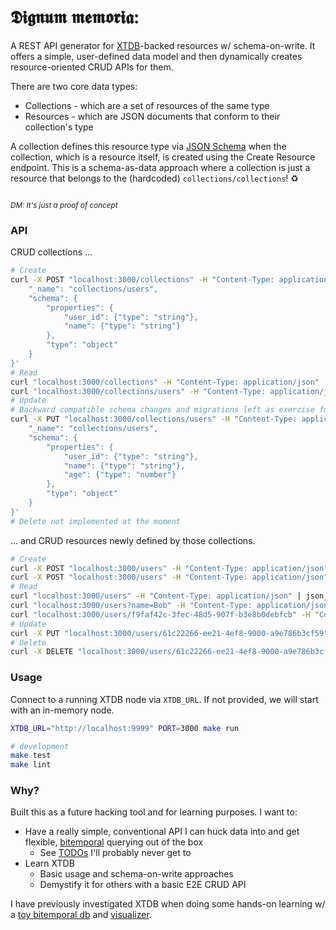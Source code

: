 # 𝕯𝖎𝖌𝖓𝖚𝖒 𝖒𝖊𝖒𝖔𝖗𝖎𝖆:

A REST API generator for [XTDB](https://github.com/xtdb/xtdb)-backed resources w/ schema-on-write. It offers a simple, user-defined data model and then dynamically creates resource-oriented CRUD APIs for them.

There are two core data types:
* Collections - which are a set of resources of the same type
* Resources - which are JSON documents that conform to their collection's type

A collection defines this resource type via [JSON Schema](https://json-schema.org/) when the collection, which is a resource itself, is created using the Create Resource endpoint. This is a schema-as-data approach where a collection is just a resource that belongs to the (hardcoded) `collections/collections`! ♻️

<sub><br/>_DM: It's just a proof of concept_</sub>

### API

CRUD collections ...
```bash
# Create
curl -X POST "localhost:3000/collections" -H "Content-Type: application/json" -d '{
    "_name": "collections/users",
    "schema": {
        "properties": {
            "user_id": {"type": "string"},
            "name": {"type": "string"}
        },
        "type": "object"
    }
}'
# Read
curl "localhost:3000/collections" -H "Content-Type: application/json" | json_pp
curl "localhost:3000/collections/users" -H "Content-Type: application/json" | json_pp
# Update
# Backward compatible schema changes and migrations left as exercise for the reader
curl -X PUT "localhost:3000/collections/users" -H "Content-Type: application/json" -d '{
    "_name": "collections/users",
    "schema": {
        "properties": {
            "user_id": {"type": "string"},
            "name": {"type": "string"},
            "age": {"type": "number"}
        },
        "type": "object"
    }
}'
# Delete not implemented at the moment
```

... and CRUD resources newly defined by those collections.
```bash
# Create
curl -X POST "localhost:3000/users" -H "Content-Type: application/json" -d '{"user_id": "1", "name": "Alice", "age": 30}'
curl -X POST "localhost:3000/users" -H "Content-Type: application/json" -d '{"user_id": "2", "name": "Bob", "age": 32}'
# Read
curl "localhost:3000/users" -H "Content-Type: application/json" | json_pp
curl "localhost:3000/users?name=Bob" -H "Content-Type: application/json" | json_pp
curl "localhost:3000/users/f9faf42c-3fec-48d5-907f-b3e8b0debfcb" -H "Content-Type: application/json" | json_pp
# Update
curl -X PUT "localhost:3000/users/61c22266-ee21-4ef8-9000-a9e786b3cf59" -H "Content-Type: application/json" -d '{"user_id": "2", "name": "Bob", "age": 33}'
# Delete
curl -X DELETE "localhost:3000/users/61c22266-ee21-4ef8-9000-a9e786b3cf59" -H "Content-Type: application/json"
```

### Usage

Connect to a running XTDB node via `XTDB_URL`. If not provided, we will start with an in-memory node.

```bash
XTDB_URL="http://localhost:9999" PORT=3000 make run

# development
make test
make lint
```

### Why?

Built this as a future hacking tool and for learning purposes. I want to:

* Have a really simple, conventional API I can huck data into and get flexible, [bitemporal](https://docs.xtdb.com/concepts/bitemporality/) querying out of the box
    * See [TODOs](/TODO.md) I'll probably never get to
* Learn XTDB
    * Basic usage and schema-on-write approaches
    * Demystify it for others with a basic E2E CRUD API

I have previously investigated XTDB when doing some hands-on learning w/ a [toy bitemporal db](https://github.com/elh/bitempura) and [visualizer](https://github.com/elh/bitempura-viz).
